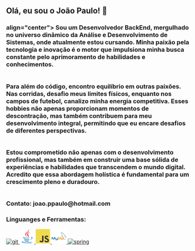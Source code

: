 ## Olá, eu sou o João Paulo!  🚀


<h3>  align="center"> Sou um Desenvolvedor BackEnd, mergulhado no universo dinâmico da Análise e Desenvolvimento de Sistemas, onde atualmente estou cursando. Minha paixão pela tecnologia e inovação é o motor que impulsiona minha busca constante pelo aprimoramento de habilidades e conhecimentos.</h3>
<h1>
<h1>

<h3>Para além do código, encontro equilíbrio em outras paixões. Nas corridas, desafio meus limites físicos, enquanto nos campos de futebol, canalizo minha energia competitiva. Esses hobbies não apenas proporcionam momentos de descontração, mas também contribuem para meu desenvolvimento integral, permitindo que eu encare desafios de diferentes perspectivas.</h3>
<h1>
<h1>


<h3>Estou comprometido não apenas com o desenvolvimento profissional, mas também em construir uma base sólida de experiências e habilidades que transcendem o mundo digital. Acredito que essa abordagem holística é fundamental para um crescimento pleno e duradouro.</h3>
<h1>
<h1>


<h3 align="left">Contato: joao.ppaulo@hotmail.com  </h3>
<p align="left">
</p>

<h3 align="left">Linguanges e Ferramentas: </h3>
<p align="left"> <a href="https://git-scm.com/" target="_blank" rel="noreferrer"> <img src="https://www.vectorlogo.zone/logos/git-scm/git-scm-icon.svg" alt="git" width="40" height="40"/> </a> <a href="https://www.java.com" target="_blank" rel="noreferrer"> <img src="https://raw.githubusercontent.com/devicons/devicon/master/icons/java/java-original.svg" alt="java" width="40" height="40"/> </a> <a href="https://developer.mozilla.org/en-US/docs/Web/JavaScript" target="_blank" rel="noreferrer"> <img src="https://raw.githubusercontent.com/devicons/devicon/master/icons/javascript/javascript-original.svg" alt="javascript" width="40" height="40"/> </a> <a href="https://www.mysql.com/" target="_blank" rel="noreferrer"> <img src="https://raw.githubusercontent.com/devicons/devicon/master/icons/mysql/mysql-original-wordmark.svg" alt="mysql" width="40" height="40"/> </a> <a href="https://spring.io/" target="_blank" rel="noreferrer"> <img src="https://www.vectorlogo.zone/logos/springio/springio-icon.svg" alt="spring" width="40" height="40"/> </a> </p>
